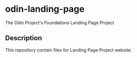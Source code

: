 # odin-landing-page

The Odin Project's Foundations Landing Page Project

## Description

This repository contain files for Landing Page Project website.

